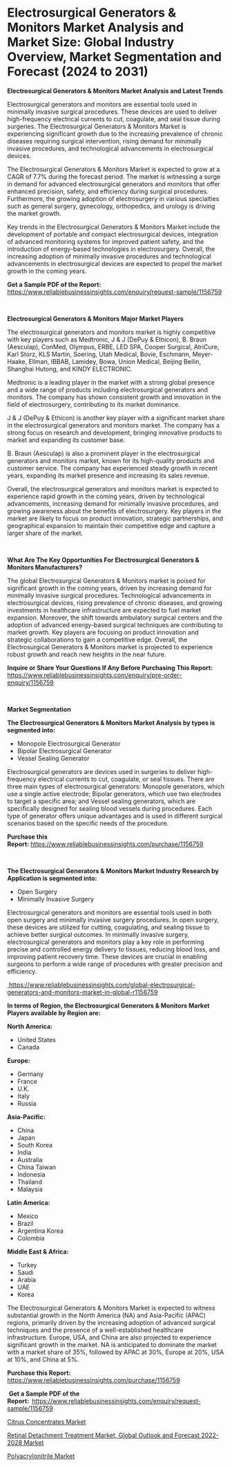 <p><h1>Electrosurgical Generators & Monitors Market Analysis and Market Size: Global Industry Overview, Market Segmentation and Forecast (2024 to 2031)</h1></p><p><strong>Electrosurgical Generators & Monitors Market Analysis and Latest Trends</strong></p>
<p><p>Electrosurgical generators and monitors are essential tools used in minimally invasive surgical procedures. These devices are used to deliver high-frequency electrical currents to cut, coagulate, and seal tissue during surgeries. The Electrosurgical Generators & Monitors Market is experiencing significant growth due to the increasing prevalence of chronic diseases requiring surgical intervention, rising demand for minimally invasive procedures, and technological advancements in electrosurgical devices.</p><p>The Electrosurgical Generators & Monitors Market is expected to grow at a CAGR of 7.7% during the forecast period. The market is witnessing a surge in demand for advanced electrosurgical generators and monitors that offer enhanced precision, safety, and efficiency during surgical procedures. Furthermore, the growing adoption of electrosurgery in various specialties such as general surgery, gynecology, orthopedics, and urology is driving the market growth.</p><p>Key trends in the Electrosurgical Generators & Monitors Market include the development of portable and compact electrosurgical devices, integration of advanced monitoring systems for improved patient safety, and the introduction of energy-based technologies in electrosurgery. Overall, the increasing adoption of minimally invasive procedures and technological advancements in electrosurgical devices are expected to propel the market growth in the coming years.</p></p>
<p><strong>Get a Sample PDF of the Report:&nbsp;</strong> <a href="https://www.reliablebusinessinsights.com/enquiry/request-sample/1156759">https://www.reliablebusinessinsights.com/enquiry/request-sample/1156759</a></p>
<p>&nbsp;</p>
<p><strong>Electrosurgical Generators & Monitors Major Market Players</strong></p>
<p><p>The electrosurgical generators and monitors market is highly competitive with key players such as Medtronic, J & J (DePuy & Ethicon), B. Braun (Aesculap), ConMed, Olympus, ERBE, LED SPA, Cooper Surgical, AtriCure, Karl Storz, KLS Martin, Soering, Utah Medical, Bovie, Eschmann, Meyer-Haake, Ellman, IBBAB, Lamidey, Bowa, Union Medical, Beijing Beilin, Shanghai Hutong, and KINDY ELECTRONIC. </p><p>Medtronic is a leading player in the market with a strong global presence and a wide range of products including electrosurgical generators and monitors. The company has shown consistent growth and innovation in the field of electrosurgery, contributing to its market dominance.</p><p>J & J (DePuy & Ethicon) is another key player with a significant market share in the electrosurgical generators and monitors market. The company has a strong focus on research and development, bringing innovative products to market and expanding its customer base.</p><p>B. Braun (Aesculap) is also a prominent player in the electrosurgical generators and monitors market, known for its high-quality products and customer service. The company has experienced steady growth in recent years, expanding its market presence and increasing its sales revenue.</p><p>Overall, the electrosurgical generators and monitors market is expected to experience rapid growth in the coming years, driven by technological advancements, increasing demand for minimally invasive procedures, and growing awareness about the benefits of electrosurgery. Key players in the market are likely to focus on product innovation, strategic partnerships, and geographical expansion to maintain their competitive edge and capture a larger share of the market.</p></p>
<p>&nbsp;</p>
<p><strong>What Are The Key Opportunities For Electrosurgical Generators & Monitors Manufacturers?</strong></p>
<p><p>The global Electrosurgical Generators & Monitors market is poised for significant growth in the coming years, driven by increasing demand for minimally invasive surgical procedures. Technological advancements in electrosurgical devices, rising prevalence of chronic diseases, and growing investments in healthcare infrastructure are expected to fuel market expansion. Moreover, the shift towards ambulatory surgical centers and the adoption of advanced energy-based surgical techniques are contributing to market growth. Key players are focusing on product innovation and strategic collaborations to gain a competitive edge. Overall, the Electrosurgical Generators & Monitors market is projected to experience robust growth and reach new heights in the near future.</p></p>
<p><strong>Inquire or Share Your Questions If Any Before Purchasing This Report:</strong> <a href="https://www.reliablebusinessinsights.com/enquiry/pre-order-enquiry/1156759">https://www.reliablebusinessinsights.com/enquiry/pre-order-enquiry/1156759</a></p>
<p>&nbsp;</p>
<p><strong>Market Segmentation</strong></p>
<p><strong>The Electrosurgical Generators & Monitors Market Analysis by types is segmented into:</strong></p>
<p><ul><li>Monopole Electrosurgical Generator</li><li>Bipolar Electrosurgical Generator</li><li>Vessel Sealing Generator</li></ul></p>
<p><p>Electrosurgical generators are devices used in surgeries to deliver high-frequency electrical currents to cut, coagulate, or seal tissues. There are three main types of electrosurgical generators: Monopole generators, which use a single active electrode; Bipolar generators, which use two electrodes to target a specific area; and Vessel sealing generators, which are specifically designed for sealing blood vessels during procedures. Each type of generator offers unique advantages and is used in different surgical scenarios based on the specific needs of the procedure.</p></p>
<p><strong>Purchase this Report:&nbsp;</strong><a href="https://www.reliablebusinessinsights.com/purchase/1156759">https://www.reliablebusinessinsights.com/purchase/1156759</a></p>
<p>&nbsp;</p>
<p><strong>The Electrosurgical Generators & Monitors Market Industry Research by Application is segmented into:</strong></p>
<p><ul><li>Open Surgery</li><li>Minimally Invasive Surgery</li></ul></p>
<p><p>Electrosurgical generators and monitors are essential tools used in both open surgery and minimally invasive surgery procedures. In open surgery, these devices are utilized for cutting, coagulating, and sealing tissue to achieve better surgical outcomes. In minimally invasive surgery, electrosurgical generators and monitors play a key role in performing precise and controlled energy delivery to tissues, reducing blood loss, and improving patient recovery time. These devices are crucial in enabling surgeons to perform a wide range of procedures with greater precision and efficiency.</p></p>
<p><a href="https://www.reliablebusinessinsights.com/global-electrosurgical-generators-and-monitors-market-in-global-r1156759">&nbsp;https://www.reliablebusinessinsights.com/global-electrosurgical-generators-and-monitors-market-in-global-r1156759</a></p>
<p><strong>In terms of Region, the Electrosurgical Generators & Monitors Market Players available by Region are:</strong></p>
<p>
    <p> <strong> North America: </strong>
        <ul>
            <li>United States</li>
            <li>Canada</li>
        </ul>
        </p> 
    <p> <strong> Europe: </strong>
        <ul>
            <li>Germany</li>
            <li>France</li>
            <li>U.K.</li>
            <li>Italy</li>
            <li>Russia</li>
        </ul>
        </p> 
    <p> <strong> Asia-Pacific: </strong>
        <ul>
            <li>China</li>
            <li>Japan</li>
            <li>South Korea</li>
            <li>India</li>
            <li>Australia</li>
            <li>China Taiwan</li>
            <li>Indonesia</li>
            <li>Thailand</li>
            <li>Malaysia</li>
        </ul>
        </p> 
    <p> <strong> Latin America: </strong>
        <ul>
            <li>Mexico</li>
            <li>Brazil</li>
            <li>Argentina Korea</li>
            <li>Colombia</li>
        </ul>
        </p> 
    <p> <strong> Middle East & Africa: </strong>
        <ul>
            <li>Turkey</li>
            <li>Saudi</li>
            <li>Arabia</li>
            <li>UAE</li>
            <li>Korea</li>
        </ul>
    </p>
    </p>
<p><p>The Electrosurgical Generators & Monitors Market is expected to witness substantial growth in the North America (NA) and Asia-Pacific (APAC) regions, primarily driven by the increasing adoption of advanced surgical techniques and the presence of a well-established healthcare infrastructure. Europe, USA, and China are also projected to experience significant growth in the market. NA is anticipated to dominate the market with a market share of 35%, followed by APAC at 30%, Europe at 20%, USA at 10%, and China at 5%.</p></p>
<p><strong>Purchase this Report: </strong><a href="https://www.reliablebusinessinsights.com/purchase/1156759">https://www.reliablebusinessinsights.com/purchase/1156759</a></p>
<p>&nbsp;<strong>Get a Sample PDF of the Report:&nbsp;&nbsp;</strong><a href="https://www.reliablebusinessinsights.com/enquiry/request-sample/1156759">https://www.reliablebusinessinsights.com/enquiry/request-sample/1156759</a></p>
<p><strong></strong></p>
<p><p><a href="https://medium.com/@bsjdj3773/deep-dive-into-the-citrus-concentrates-market-itstrends-market-segmentation-and-competitive-c341054736e6">Citrus Concentrates Market</a></p><p><a href="https://github.com/saplakhanom821/Market-Research-Report-List-1/blob/main/retinal-detachment-treatment-market-global-outlook-and-forecast-2022-2028-market.md">Retinal Detachment Treatment Market, Global Outlook and Forecast 2022-2028 Market</a></p><p><a href="https://medium.com/@samleffler/polyacrylonitrile-market-analysis-report-global-insights-by-region-type-acrylic-staple-5a930d2d0bc9">Polyacrylonitrile Market</a></p></p>